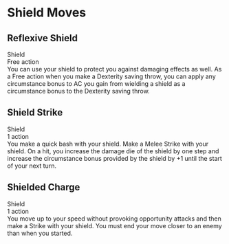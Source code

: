 # Shield Moves

## Reflexive Shield
Shield\
Free action\
You can use your shield to protect you against damaging effects as well. As a Free action when you make a Dexterity saving throw, you can apply any circumstance bonus to AC you gain from wielding a shield as a circumstance bonus to the Dexterity saving throw.

## Shield Strike
Shield\
1 action\
You make a quick bash with your shield. Make a Melee Strike with your shield. On a hit, you increase the damage die of the shield by one step and increase the circumstance bonus provided by the shield by +1 until the start of your next turn.

## Shielded Charge
Shield\
1 action\
You move up to your speed without provoking opportunity attacks and then make a Strike with your shield. You must end your move closer to an enemy than when you started.